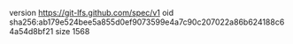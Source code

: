 version https://git-lfs.github.com/spec/v1
oid sha256:ab179e524bee5a855d0ef9073599e4a7c90c207022a86b624188c64a54d8bf21
size 1568

